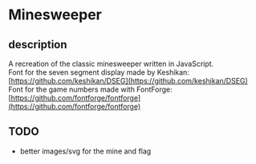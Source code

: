 # Minesweeper

## description
A recreation of the classic minesweeper written in JavaScript.  
Font for the seven segment display made by Keshikan: [https://github.com/keshikan/DSEG](https://github.com/keshikan/DSEG)  
Font for the game numbers made with FontForge: [https://github.com/fontforge/fontforge](https://github.com/fontforge/fontforge)  

## TODO
- better images/svg for the mine and flag

